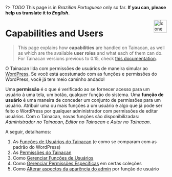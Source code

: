 ?> _TODO_  This page is in *Brazilian Portuguese* only so far. **If you can, please help us translate it to *English*.**

<div style="float: right; margin-left: 1rem;">
	<img 
		alt="Ícone de Usuários" 
		src="_assets/images/icon_users.png"
		width="40"
		height="40">
</div>

# Capabilities and Users

> This page explains how **capabilities** are handled on Tainacan, as well as which are the available **user roles** and what each of them can do. For Tainacan versions previous to 0.15, check [this documentation](users).

O Tainacan lida com permissões de usuários de maneira simular ao [WordPress](https://codex.wordpress.org/pt-br:Pap%C3%A9is_e_Capacidades). Se você está acostumado com as funções e permissões do WordPress, você já tem meio caminho andado!

Uma **permissão** é o que é verificado ao se fornecer acesso para um usuário à uma tela, um botão, qualquer função do sistema. Uma **função de usuário** é uma maneira de conceder um conjunto de permissões para um usuário. Atribuir uma ou mais funções a um usuário é algo que já pode ser feito o WordPress por qualquer administrador com permissões de editar usuários. Com o Tainacan, novas funções são disponibilizadas: *Administrador no Tainacan*, *Editor no Tainacan* e *Autor no Tainacan*.

A seguir, detalhamos:

1. As [Funções de Usuários do Tainacan](/tainacan-roles.md) (e como se comparam com as padrão do WordPress)
2. As [Permissões do Tainacan](/capabilities.md)
3. Como [Gerenciar Funções de Usuários](/manage-user-roles.md)
4. Como [Gerenciar Permissões Específicas](/manage-specific-capabilities.md) em certas coleções
5. Como [Alterar aspectos da aparência do admin](/admin-appearance.md) por função de usuário